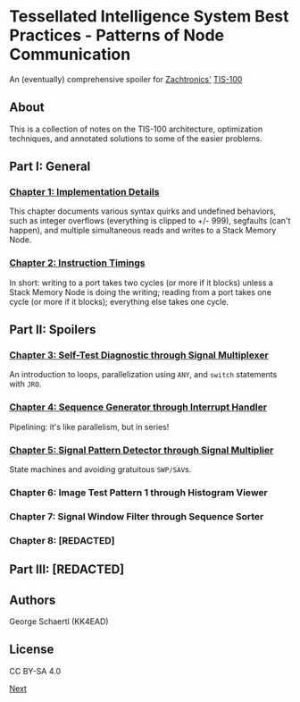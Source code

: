 # Tessellated Intelligence System Best Practices - Patterns of Node Communication

An (eventually) comprehensive spoiler for [Zachtronics'](http://www.zachtronics.com/) [TIS-100](http://www.zachtronics.com/tis-100/)

## About

This is a collection of notes on the TIS-100 architecture, optimization techniques, and annotated solutions to some of the easier problems.

## Part I: General

### [Chapter 1: Implementation Details](chapter01.md)

This chapter documents various syntax quirks and undefined behaviors, such as integer overflows (everything is clipped to +/- 999), segfaults (can't happen), and multiple simultaneous reads and writes to a Stack Memory Node.

### [Chapter 2: Instruction Timings](chapter02.md)

In short: writing to a port takes two cycles (or more if it blocks) unless a Stack Memory Node is doing the writing; reading from a port takes one cycle (or more if it blocks); everything else takes one cycle.

## Part II: Spoilers

### [Chapter 3: Self-Test Diagnostic through Signal Multiplexer](chapter03.md)

An introduction to loops, parallelization using `ANY`, and `switch` statements with `JRO`.

### [Chapter 4: Sequence Generator through Interrupt Handler](chapter04.md)

Pipelining: it's like parallelism, but in series!

### [Chapter 5: Signal Pattern Detector through Signal Multiplier](chapter05.md)

State machines and avoiding gratuitous `SWP/SAV`s.

### Chapter 6: Image Test Pattern 1 through Histogram Viewer

### Chapter 7: Signal Window Filter through Sequence Sorter

### Chapter 8: [REDACTED]

## Part III: [REDACTED]

## Authors

George Schaertl (KK4EAD)

## License

CC BY-SA 4.0

[Next](chapter01.md)